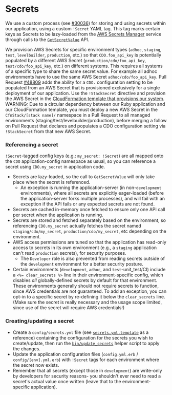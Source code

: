 # Secrets

We use a custom process (see [#30036](https://github.com/code-dot-org/code-dot-org/pull/30036)) for storing and using secrets within our application, using a custom `!Secret` YAML tag. This tag marks certain keys as Secrets to be lazy-loaded from the [AWS Secrets Manager](https://aws.amazon.com/secrets-manager/) service through calls to the [`GetSecretValue`](https://docs.aws.amazon.com/secretsmanager/latest/apireference/API_GetSecretValue.html) API.

We provision AWS Secrets for specific environment types (`adhoc`, `staging`, `test`, `levelbuilder`, `production`, etc.) so that `CDO.foo_api_key` is potentially populated by a different AWS Secret (`production/cdo/foo_api_key`, `test/cdo/foo_api_key`, etc.) on different systems. This requires all systems of a specific type to share the same secret value. For example all adhoc environments have to use the same AWS Secret `adhoc/cdo/foo_api_key`. Pull Request [#48809](https://github.com/code-dot-org/code-dot-org/pull/48809) adds the ability for a `CDO.` configuration setting to be populated from an AWS Secret that is provisioned exclusively for a single deployment of our application. Use the `!StackSecret` directive and provision the AWS Secret in the [CloudFormation template that provisions our system](https://github.com/code-dot-org/code-dot-org/blob/staging/aws/cloudformation/cloud_formation_stack.yml.erb). WARNING: Due to a circular dependency between our Ruby application and our CloudFormation template, you must deploy a new AWS Secret in the `CfnStack/[stack name]/` namespace in a Pull Request to all managed environments (staging/test/levelbuilder/production), before merging a follow on Pull Request that declares and populates a CDO configuration setting via `!StackSecret` from that new AWS Secret.

### Referencing a secret
`!Secret`-tagged config keys (e.g.: `my_secret: !Secret`) are all mapped onto the `CDO` application-config namespace as usual, so you can reference a secret using `CDO.my_secret` in application code.

* Secrets are lazy-loaded, so the call to `GetSecretValue` will only take place when the secret is referenced.
  * An exception is running the application-server (in non-`development` environments), where all secrets are explicitly eager-loaded (before the application-server forks multiple processes), and will fail with an exception if the API fails or any expected secrets are not found.
* Secrets are cached in-memory once fetched to ensure only one API call per secret when the application is running.
* Secrets are stored and fetched separately based on the environment, so referencing `CDO.my_secret` actually fetches the secret named `staging/cdo/my_secret`, `production/cdo/my_secret`, etc depending on the environment.
* AWS access permissions are tuned so that the application has read-only access to secrets in its own environment (e.g., a `staging` application can't read `production` secrets), for security purposes.
  * The `Developer` role is also prevented from reading secrets outside of the `development` environment for a better security posture.
* Certain environments (`development`, `adhoc`, and `test`-unit_test/CI) include a `<%= clear_secrets %>` line in their environment-specific config, which disables _all_ globally-defined secrets by default for that environment. These environments generally should not require secrets to function, since AWS credentials are not guaranteed. To add an exception, you can opt-in to a specific secret by re-defining it below the `clear_secrets` line. (Make sure the secret is really necessary and the usage scope limited, since use of the secret will require AWS credentials!)

### Creating/updating a secret
* Create a `config/secrets.yml` file (see [`secrets.yml.template`](secrets.yml.template) as a reference) containing the configuration for the secrets you wish to create/update, then run the [`bin/update_secrets`](../bin/update_secrets) helper script to apply the changes.
* Update the application configuration files (`config.yml.erb` / `config/[env].yml.erb`) with `!Secret` tags for each environment where the secret now exists.
* Remember that all secrets (except those in `development`) are write-only by developers for security reasons- you shouldn't ever need to read a secret's actual value once written (leave that to the environment-specific application).